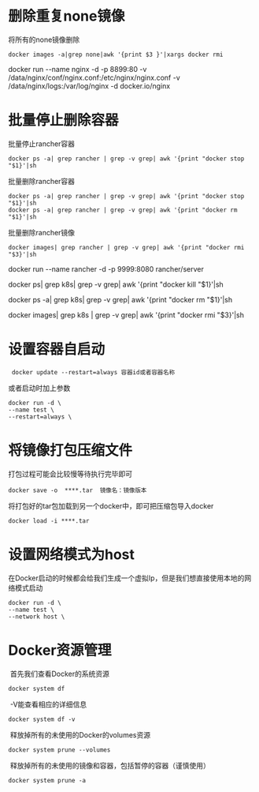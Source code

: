 # 删除重复none镜像

将所有的none镜像删除

```
docker images -a|grep none|awk '{print $3 }'|xargs docker rmi
```

docker run --name nginx -d -p 8899:80  -v /data/nginx/conf/nginx.conf:/etc/nginx/nginx.conf  -v /data/nginx/logs:/var/log/nginx -d docker.io/nginx

# 批量停止删除容器

批量停止rancher容器

```
docker ps -a| grep rancher | grep -v grep| awk '{print "docker stop "$1}'|sh
```

批量删除rancher容器

```
docker ps -a| grep rancher | grep -v grep| awk '{print "docker stop "$1}'|sh
docker ps -a| grep rancher | grep -v grep| awk '{print "docker rm "$1}'|sh
```

批量删除rancher镜像

```
docker images| grep rancher | grep -v grep| awk '{print "docker rmi "$3}'|sh
```

docker run --name rancher -d -p 9999:8080 rancher/server

docker ps| grep k8s| grep -v grep| awk '{print "docker kill "$1}'|sh

docker ps -a| grep k8s| grep -v grep| awk '{print "docker rm "$1}'|sh

docker images| grep k8s | grep -v grep| awk '{print "docker rmi "$3}'|sh

# 设置容器自启动

```
 docker update --restart=always 容器id或者容器名称
```

或者启动时加上参数

```
docker run -d \
--name test \
--restart=always \
```

# 将镜像打包压缩文件

打包过程可能会比较慢等待执行完毕即可

```
docker save -o  ****.tar  镜像名：镜像版本
```

将打包好的tar包加载到另一个docker中，即可把压缩包导入docker

```
docker load -i ****.tar  
```

# 设置网络模式为host

在Docker启动的时候都会给我们生成一个虚拟Ip，但是我们想直接使用本地的网络模式启动

```
docker run -d \
--name test \
--network host \
```

# Docker资源管理

​		首先我们查看Docker的系统资源	

```
docker system df
```

​		-V能查看相应的详细信息

```
docker system df -v
```

​		释放掉所有的未使用的Docker的volumes资源

```
docker system prune --volumes
```

​		释放掉所有的未使用的镜像和容器，包括暂停的容器（谨慎使用）

```
docker system prune -a
```

